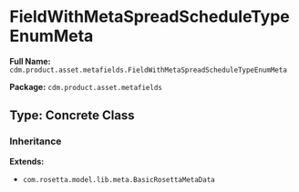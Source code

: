 # FieldWithMetaSpreadScheduleTypeEnumMeta

**Full Name:** `cdm.product.asset.metafields.FieldWithMetaSpreadScheduleTypeEnumMeta`

**Package:** `cdm.product.asset.metafields`

## Type: Concrete Class

### Inheritance

**Extends:**
- `com.rosetta.model.lib.meta.BasicRosettaMetaData`

